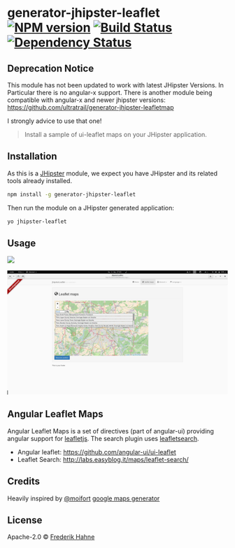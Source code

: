 # generator-jhipster-leaflet [![NPM version][npm-image]][npm-url] [![Build Status][travis-image]][travis-url] [![Dependency Status][daviddm-image]][daviddm-url]

## Deprecation Notice

This module has not been updated to work with latest JHipster Versions. In Particular there is no angular-x support. There is another module being compatible with angular-x and newer jhipster versions: https://github.com/ultratrail/generator-jhipster-leafletmap

I strongly advice to use that one!

> Install a sample of ui-leaflet maps on your JHipster application.

## Installation

As this is a [JHipster](http://jhipster.github.io/) module, we expect you have JHipster and its related tools already installed.

```bash
npm install -g generator-jhipster-leaflet
```

Then run the module on a JHipster generated application:

```bash
yo jhipster-leaflet
```

## Usage

![](usage.gif)

![resulting html][result-image]

## Angular Leaflet Maps
Angular Leaflet Maps is a set of directives (part of angular-ui) providing angular support for [leafletjs](http://leafletjs.com/).
The search plugin uses [leafletsearch](https://github.com/stefanocudini/leaflet-search).

* Angular leaflet: https://github.com/angular-ui/ui-leaflet
* Leaflet Search: http://labs.easyblog.it/maps/leaflet-search/

## Credits

Heavily inspired by [@moifort](https://github.com/moifort) [google maps generator](https://github.com/moifort/generator-jhipster-google-maps)

## License

Apache-2.0 © [Frederik Hahne](http://atomfrede.github.io/shiny-adventure/)

[npm-image]: https://badge.fury.io/js/generator-jhipster-leaflet.svg
[npm-url]: https://npmjs.org/package/generator-jhipster-leaflet
[travis-image]: https://travis-ci.org/atomfrede/generator-jhipster-leaflet.svg?branch=master
[travis-url]: https://travis-ci.org/atomfrede/generator-jhipster-leaflet
[daviddm-image]: https://david-dm.org/atomfrede/generator-jhipster-leaflet.svg?theme=shields.io
[daviddm-url]: https://david-dm.org/atomfrede/generator-jhipster-leaflet
[result-image]: https://raw.githubusercontent.com/atomfrede/generator-jhipster-leaflet/master/screen.png
